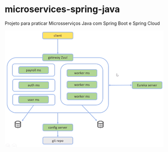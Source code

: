 # microservices-spring-java
Projeto para praticar Microsserviços Java com Spring Boot e Spring Cloud

![Eureka Server](microservice-eureka-server.png)
